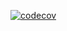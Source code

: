 [![codecov](https://codecov.io/gh/MocStepan/STIN-semestral-project/graph/badge.svg?token=9B4JVH5CJW)](https://codecov.io/gh/MocStepan/STIN-semestral-project)
